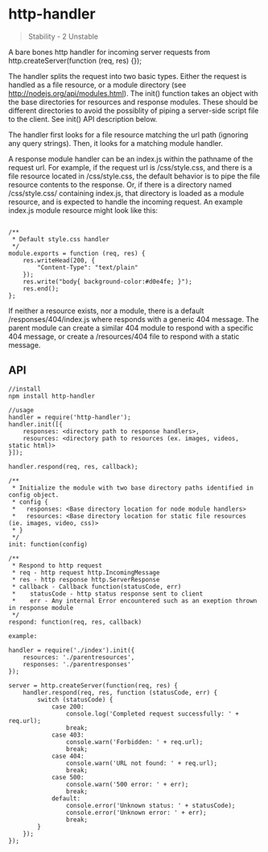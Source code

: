 http-handler
============

> Stability - 2 Unstable

A bare bones http handler for incoming server requests
from http.createServer(function (req, res) {});

The handler splits the request into two basic types.
Either the request is handled as a file resource, or
a module directory (see http://nodejs.org/api/modules.html).
The init() function takes an object with the base directories
for resources and response modules.  These should be different
directories to avoid the possiblity of piping a server-side
script file to the client.  See init() API description below.

The handler first looks for a file resource matching the url path
(ignoring any query strings).  Then, it looks for a matching
module handler.

A response module handler can be an index.js within the pathname
of the request url.  For example, if the request url
is /css/style.css, and there is a file resource located
in <resources directory>/css/style.css, the default behavior
is to pipe the file resource contents to the response.
Or, if there is a directory named <responses directory>/css/style.css/
containing index.js, that directory is loaded as a module
resource, and is expected to handle the incoming request.
An example index.js module resource might look like this:

<pre><code>
/**
 * Default style.css handler
 */
module.exports = function (req, res) {
    res.writeHead(200, {
        "Content-Type": "text/plain"
    });
    res.write("body{ background-color:#d0e4fe; }");
    res.end();
};
</code></pre>

If neither a resource exists, nor a module, there is a default 
<http-handler root directory>/responses/404/index.js
where responds with a generic 404 message.  The parent module
can create a similar 404 module to respond with a specific 404 message,
or create a <parent resources directory>/resources/404 file to respond
with a static message.
 
## API

````
//install
npm install http-handler

//usage
handler = require('http-handler');
handler.init([{
    responses: <directory path to response handlers>,
    resources: <directory path to resources (ex. images, videos, static html)>
}]);

handler.respond(req, res, callback);

/**
 * Initialize the module with two base directory paths identified in config object.
 * config {
 *   responses: <Base directory location for node module handlers>
 *   resources: <Base directory location for static file resources (ie. images, video, css)>
 * }
 */
init: function(config) 

/**
 * Respond to http request 
 * req - http request http.IncomingMessage
 * res - http response http.ServerResponse
 * callback - Callback function(statusCode, err)
 *    statusCode - http status response sent to client
 *    err - Any internal Error encountered such as an exeption thrown in response module
 */
respond: function(req, res, callback)

example:

handler = require('./index').init({
    resources: './parentresources',
    responses: './parentresponses'
});

server = http.createServer(function(req, res) {
    handler.respond(req, res, function (statusCode, err) {
        switch (statusCode) {
            case 200:
                console.log('Completed request successfully: ' + req.url);
                break;
            case 403:
                console.warn('Forbidden: ' + req.url);
                break;
            case 404:
                console.warn('URL not found: ' + req.url);
                break;
            case 500:
                console.warn('500 error: ' + err);
                break;
            default:
                console.error('Unknown status: ' + statusCode);
                console.error('Unknown error: ' + err);
                break;
        }
    });
});

````

